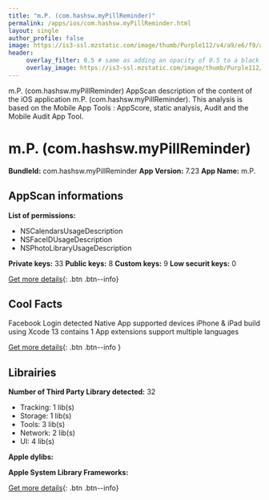 ```yaml
---
title: "m.P. (com.hashsw.myPillReminder)"
permalink: /apps/ios/com.hashsw.myPillReminder.html
layout: single
author_profile: false
image: https://is3-ssl.mzstatic.com/image/thumb/Purple112/v4/a9/e6/f9/a9e6f9d2-9b60-4c3e-a5a5-6990f33bd257/AppIcon-1x_U007emarketing-0-9-0-0-85-220.png/512x512bb.jpg
header: 
     overlay_filter: 0.5 # same as adding an opacity of 0.5 to a black background
     overlay_image: https://is3-ssl.mzstatic.com/image/thumb/Purple112/v4/a9/e6/f9/a9e6f9d2-9b60-4c3e-a5a5-6990f33bd257/AppIcon-1x_U007emarketing-0-9-0-0-85-220.png/512x512bb.jpg
---
```

m.P. (com.hashsw.myPillReminder) AppScan description of the content of the iOS application m.P. (com.hashsw.myPillReminder). This analysis is based on the Mobile App Tools : AppScore, static analysis, Audit and the Mobile Audit App Tool.

# m.P. (com.hashsw.myPillReminder)

**BundleId:** com.hashsw.myPillReminder
**App Version:** 7.23
**App Name:** m.P.


## AppScan informations 

**List of permissions:** 
- NSCalendarsUsageDescription
- NSFaceIDUsageDescription
- NSPhotoLibraryUsageDescription
  
  
**Private keys:** 33
**Public keys:** 8
**Custom keys:** 9
**Low securit keys:** 0
  
[Get more details](/pricing.html){: .btn .btn--info}

## Cool Facts

Facebook Login detected
Native App
supported devices iPhone & iPad
build using Xcode 13
contains 1 App extensions
support multiple languages
  
[Get more details](/pricing.html){: .btn .btn--info }

## Librairies 
**Number of Third Party Library detected:** 32
- Tracking: 1 lib(s)
- Storage: 1 lib(s)
- Tools: 3 lib(s)
- Network: 2 lib(s)
- UI: 4 lib(s)


**Apple dylibs:**


**Apple System Library Frameworks:**


  
[Get more details](/pricing.html){: .btn .btn--info}

